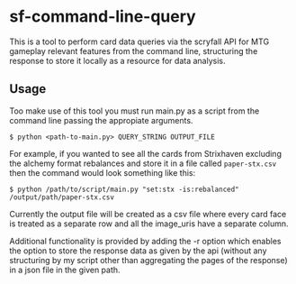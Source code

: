 # sf-command-line-query

This is a tool to perform card data queries via the scryfall API for MTG gameplay relevant features from the command line, structuring the response to store it locally as a resource for data analysis. 

## Usage

Too make use of this tool you must run main.py as a script from the command line passing the appropiate arguments.

`
$ python <path-to-main.py> QUERY_STRING OUTPUT_FILE
`

For example, if you wanted to see all the cards from Strixhaven excluding the alchemy format rebalances and store it in a file called `paper-stx.csv` then the command would look something like this:

`
$ python /path/to/script/main.py "set:stx -is:rebalanced" /output/path/paper-stx.csv
`

Currently the output file will be created as a csv file where every card face is treated as a separate row and all the image_uris have a separate column.

Additional functionality is provided by adding the -r option which enables the option to store the response data as given by the api (without any structuring by my script other than aggregating the pages of the response) in a json file in the given path. 
